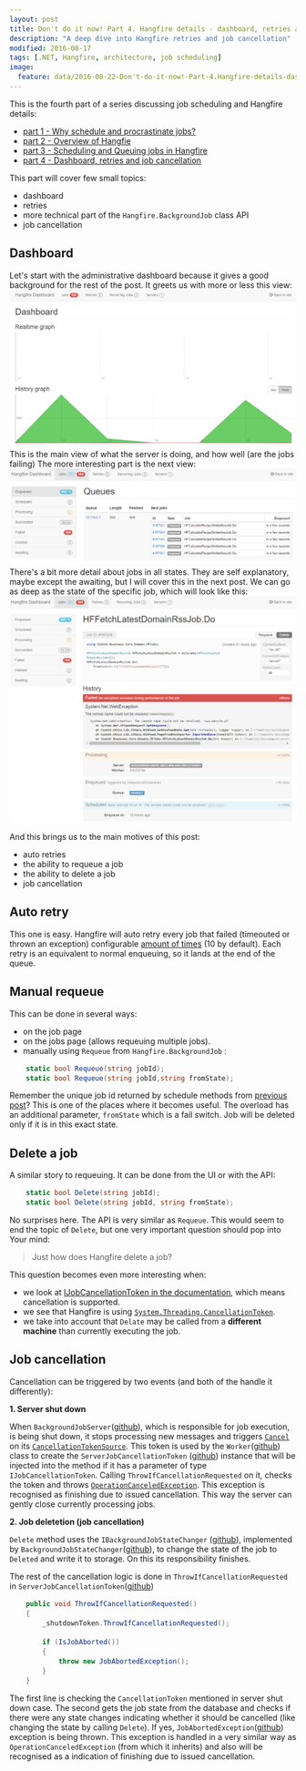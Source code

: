 ```yaml
---
layout: post
title: Don't do it now! Part 4. Hangfire details - dashboard, retries and job cancellation 
description: "A deep dive into Hangfire retries and job cancellation"
modified: 2016-08-17
tags: [.NET, Hangfire, architecture, job scheduling]
image:
  feature: data/2016-08-22-Don't-do-it-now!-Part-4.Hangfire-details-dashboard,retries-and-job-cancellation/logo.png
---
```


This is the fourth part of a series discussing job scheduling and Hangfire details:

- [part 1 - Why schedule and procrastinate jobs?](/Don't-do-it)
- [part 2 - Overview of Hangfie](/Don't-do-it-now!-Part-2.-Background-tasks,-job-queuing-and-scheduling-with-Hangfire/)
- [part 3 - Scheduling and Queuing jobs in Hangfire](/Don't-do-it-now!-Part-3.-Hangfire-details-jobs/)
- [part 4 - Dashboard, retries and job cancellation](/Don't-do-it-now!-Part-4.-Hangfire-details-dashboard,-retries-and-job-cancellation/)

This part will cover few small topics:

- dashboard
- retries 
- more technical part of the `Hangfire.BackgroundJob` class API
- job cancellation

## Dashboard
Let's start with the administrative dashboard because it gives a good background for the rest of the post.
It greets us with more or less this view:
![dashboard Main](/data/2016-08-22-Don't-do-it-now!-Part-4.Hangfire-details-dashboard,retries-and-job-cancellation/dashboard_main.png)
This is the main view of what the server is doing, and how well (are the jobs failing)
The more interesting part is the next view:
![dashboard Main](/data/2016-08-22-Don't-do-it-now!-Part-4.Hangfire-details-dashboard,retries-and-job-cancellation/dashboard_jobs.png)
There's a bit more detail about jobs in all states. They are self explanatory, maybe except the awaiting, but I will cover this in the next post.
We can go as deep as the state of the specific job, which will look like this:
![dashboard Main](/data/2016-08-22-Don't-do-it-now!-Part-4.Hangfire-details-dashboard,retries-and-job-cancellation/dashboard_failedJob.png)

And this brings us to the main motives of this post:

- auto retries
- the ability to requeue a job
- the ability to delete a job
- job cancellation

## Auto retry
This one is easy. Hangfire will auto retry every job that failed (timeouted or thrown an exception) configurable [amount of times](http://docs.hangfire.io/en/latest/background-processing/dealing-with-exceptions.html) (10 by default). Each retry is an equivalent to normal enqueuing, so it lands at the end of the queue.

## Manual requeue
This can be done in several ways:

- on the job page
- on the jobs page (allows requeuing multiple jobs).
- manually using `Requeue` from `Hangfire.BackgroundJob` :

```csharp
    static bool Requeue(string jobId);
    static bool Requeue(string jobId,string fromState);
```
Remember the unique job id returned by schedule methods from [previous post](/Don't-do-it-now!-Part-3.-Hangfire-details-jobs/)? This is one of the places where it becomes useful. The overload has an additional parameter, `fromState` which is a fail switch. Job will be deleted only if it is in this exact state.

## Delete a job
A similar story to requeuing. It can be done from the UI or with the API:

```csharp
    static bool Delete(string jobId);
    static bool Delete(string jobId, string fromState);
```

No surprises here. The API is very similar as `Requeue`.
This would seem to end the topic of `Delete`, but one very important question should pop into Your mind:

> Just how does Hangfire delete a job? 

This question becomes even more interesting when:

- we look at [IJobCancellationToken in the documentation](http://docs.hangfire.io/en/latest/background-methods/using-cancellation-tokens.html), which means cancellation is supported.
- we see that Hangfire is using [`System.Threading.CancellationToken`](https://msdn.microsoft.com/en-us/library/system.threading.cancellationtoken).
- we take into account that `Delate` may be called from a **different machine** than currently executing the job.

## Job cancellation

Cancellation can be triggered by two events (and both of the handle it differently):

**1. Server shut down** 

When `BackgroundJobServer`([github](https://github.com/HangfireIO/Hangfire/blob/master/src/Hangfire.Core/Server/BackgroundProcessingServer.cs)), which is responsible for job execution, is being shut down, it stops processing new messages and triggers [`Cancel`](https://msdn.microsoft.com/en-us/library/dd321955(v=vs.110).aspx) on its [`CancellationTokenSource`](https://msdn.microsoft.com/en-us/library/system.threading.cancellationtokensource%28v=vs.110%29.aspx?f=255&MSPPError=-2147217396). This token is used by the `Worker`([github](https://github.com/HangfireIO/Hangfire/blob/master/src/Hangfire.Core/Server/Worker.cs))  class to create the `ServerJobCancellationToken` ([github](https://github.com/HangfireIO/Hangfire/blob/master/src/Hangfire.Core/ServerJobCancellationToken.cs)) instance that will be injected into the method if it has a parameter of type `IJobCancellationToken`. Calling `ThrowIfCancellationRequested` on it, checks the token and throws [`OperationCanceledException`](https://msdn.microsoft.com/en-us/library/system.operationcanceledexception(v=vs.110).aspx). This exception is recognised as finishing due to issued cancellation. This way the server can gently close currently processing jobs.

**2. Job deletetion (job cancellation)**

`Delete` method uses the `IBackgroundJobStateChanger` ([github](https://github.com/HangfireIO/Hangfire/blob/master/src/Hangfire.Core/States/IBackgroundJobStateChanger.cs)), implemented by `BackgroundJobStateChanger`([github](https://github.com/HangfireIO/Hangfire/blob/master/src/Hangfire.Core/States/BackgroundJobStateChanger.cs)), to change the state of the job to `Deleted` and write it to storage. On this its responsibility finishes.
	
The rest of the cancellation logic is done in `ThrowIfCancellationRequested` in `ServerJobCancellationToken`([github](https://github.com/HangfireIO/Hangfire/blob/master/src/Hangfire.Core/ServerJobCancellationToken.cs))

 
```csharp
	public void ThrowIfCancellationRequested()
	{
	    _shutdownToken.ThrowIfCancellationRequested();
	
	    if (IsJobAborted())
	    {
	        throw new JobAbortedException();
	    }
	}
```

The first line is checking the `CancellationToken` mentioned in server shut down case. The second gets the job state from the database and checks if there were any state changes indicating whether it should be cancelled (like changing the state by calling `Delete`). If yes, `JobAbortedException`([github](https://github.com/HangfireIO/Hangfire/blob/master/src/Hangfire.Core/Server/JobAbortedException.cs)) exception is being thrown. This exception is handled in a very similar way as `OperationCanceledException` (from which it inherits) and also will be recognised as a indication of finishing due to issued cancellation.